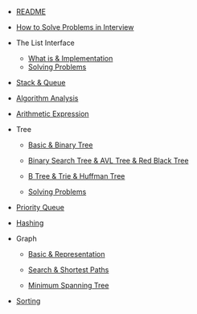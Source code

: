 - [README](README.md)
- [How to Solve Problems in Interview](HowToSolve.md)
- The List Interface
  - [What is & Implementation](1.%20the%20List%20interface.md)
  - [Solving Problems](1-solve.md)


- [Stack & Queue](2.%20Stack%20&%20Queue.md)


- [Algorithm Analysis](3.%20Algorithms%20Analysis.md)


- [Arithmetic Expression](4.%20Arithmetic%20expression.md)


- Tree

	- [Basic & Binary Tree](5.%20Tree%20part%201.md)
	
	- [Binary Search Tree & AVL Tree & Red Black Tree](6.%20Tree%20part%202.md)
	
	- [B Tree & Trie & Huffman Tree](7.%20Tree%20part%203.md)
	
	- [Solving Problems](5-solve.md)


- [Priority Queue](8.%20Priority%20Queue.md)


- [Hashing](9.%20Hashing.md)


- Graph

	- [Basic & Representation](10.%20Graph%20part%201.md)
	
	- [Search & Shortest Paths](11.%20Graph%20part%202.md)
	
	- [Minimum Spanning Tree](12.%20Graph%20part%203.md)
- [Sorting](13.%20Sorting.md)
